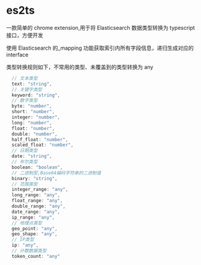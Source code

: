# es2ts

一款简单的 chrome extension,用于将 Elasticsearch 数据类型转换为 typescript 接口，方便开发

使用 Elasticsearch 的\_mapping 功能获取索引内所有字段信息，递归生成对应的 interface

类型转换规则如下，不常用的类型、未覆盖到的类型转换为 any

```js
  // 文本类型
  text: "string",
  // 关键字类型
  keyword: "string",
  // 数字类型
  byte: "number",
  short: "number",
  integer: "number",
  long: "number",
  float: "number",
  double: "number",
  half_float: "number",
  scaled_float: "number",
  // 日期类型
  date: "string",
  // 布尔类型
  boolean: "boolean",
  // 二进制型,Base64编码字符串的二进制值
  binary: "string",
  // 范围类型
  integer_range: "any",
  long_range: "any",
  float_range: "any",
  double_range: "any",
  date_range: "any",
  ip_range: "any",
  // 地理点类型
  geo_point: "any",
  geo_shape: "any",
  // IP类型
  ip: "any",
  // 计数数据类型
  token_count: "any"
```
